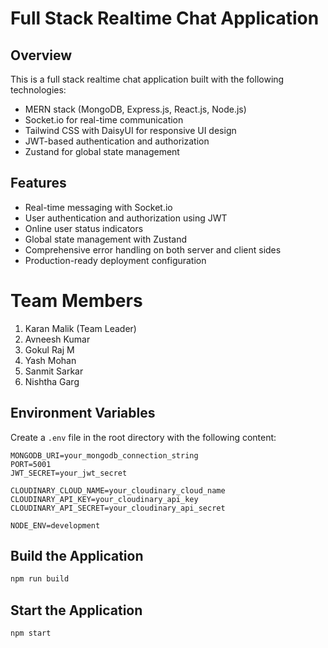 # Full Stack Realtime Chat Application

## Overview
This is a full stack realtime chat application built with the following technologies:

- MERN stack (MongoDB, Express.js, React.js, Node.js)
- Socket.io for real-time communication
- Tailwind CSS with DaisyUI for responsive UI design
- JWT-based authentication and authorization
- Zustand for global state management

## Features

- Real-time messaging with Socket.io
- User authentication and authorization using JWT
- Online user status indicators
- Global state management with Zustand
- Comprehensive error handling on both server and client sides
- Production-ready deployment configuration


# Team Members
1) Karan Malik (Team Leader)
2) Avneesh Kumar
3) Gokul Raj M
4) Yash Mohan
5) Sanmit Sarkar
6) Nishtha Garg


## Environment Variables

Create a `.env` file in the root directory with the following content:

```env
MONGODB_URI=your_mongodb_connection_string
PORT=5001
JWT_SECRET=your_jwt_secret

CLOUDINARY_CLOUD_NAME=your_cloudinary_cloud_name
CLOUDINARY_API_KEY=your_cloudinary_api_key
CLOUDINARY_API_SECRET=your_cloudinary_api_secret

NODE_ENV=development
```

## Build the Application

```bash
npm run build
```

## Start the Application

```bash
npm start
```
